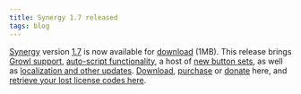 ```yaml
---
title: Synergy 1.7 released
tags: blog
---
```


[Synergy](http://typechecked.net/a/products/synergy-classic/) version [1.7](http://typechecked.net/a/products/synergy-classic/history/#1.7) is now available for [download](http://typechecked.net/download.php?item=Synergy.dmg) (1MB). This release brings [Growl support](http://growl.info/), [auto-script functionality](http://typechecked.net/a/support/forums/showflat.php?Number=577), a host of [new button sets](http://typechecked.net/a/products/synergy-classic/buttons/), as well as [localization and other updates](http://typechecked.net/a/products/synergy-classic/history/#1.7). [Download](http://typechecked.net/download.php?item=Synergy.dmg), [purchase](https://typechecked.net/a/products/synergy-classic/purchase/) or [donate](https://typechecked.net/a/products/synergy-classic/donate/) here, and [retrieve your lost license codes here](https://typechecked.net/a/support/registration/).
